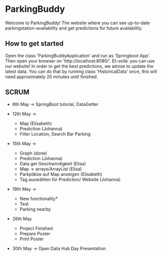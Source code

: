# ParkingBuddy
Welcome to ParkingBuddy! The website where you can see up-to-date parkingstation-availability and get predictions for future availability.

## How to get started
Open the class 'ParkingBuddyApplication' and run as 'Springboot App'. Then open your browser on 'http://localhost:8080/'. Et-voilà: you can use our website!
In order to get the best predictions, we advise to update the latest data. You can do that by running class 'HistoricalData' once, this will need approximately 20 minutes until finished.

## SCRUM
- 6th May -> SpringBoot tutorial, DataGetter

- 12th May -> 
  - Map (Elisabeth)
  - Prediction (Johanna)
  - Filter Location, Search Bar Parking

- 15th May ->
  - Graph (done)
  - Prediction (Johanna)
  - Data get Geschwindigkeit (Elisa)
  - Map -> arrays/ArrayList (Elisa)
  - Parkplätze auf Map anzeigen (Elisabeth)
  - Tag auswählen für Prediction/ Website (Johanna)

- 19th May ->
  - New functionality*
  - Test
  - Parking nearby 

- 26th May
  - Project Finished
  - Prepare Poster
  - Print Poster



- 30th May -> Open Data Hub Day Presentation
